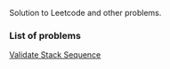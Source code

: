 Solution to Leetcode and other problems.


### List of problems
[Validate Stack Sequence](https://leetcode.com/problems/validate-stack-sequences/)
